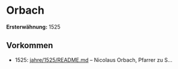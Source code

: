 # Orbach

**Ersterwähnung:** 1525

## Vorkommen
- 1525: [jahre/1525/README.md](../jahre/1525/README.md) – Nicolaus Orbach, Pfarrer zu S...
